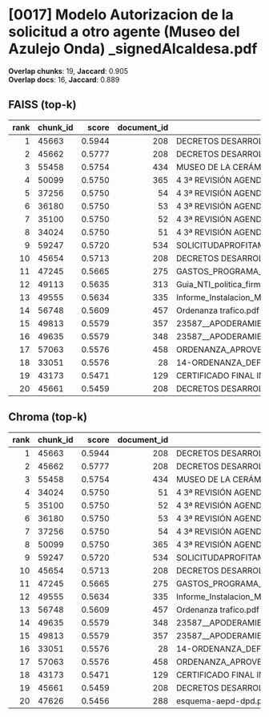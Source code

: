# [0017] Modelo Autorizacion de la solicitud a otro agente (Museo del Azulejo Onda) _signedAlcaldesa.pdf

**Overlap chunks**: 19, **Jaccard**: 0.905  
**Overlap docs**: 16, **Jaccard**: 0.889

## FAISS (top-k)
rank | chunk_id | score | document_id | title
---:|---|---:|---:|---
1 | 45663 | 0.5944 | 208 | DECRETOS DESARROLLO LOCAL1S 2024.PDF
2 | 45662 | 0.5777 | 208 | DECRETOS DESARROLLO LOCAL1S 2024.PDF
3 | 55458 | 0.5754 | 434 | MUSEO DE LA CERÁMICA.pdf
4 | 50099 | 0.5750 | 365 | 4 3ª REVISIÓN AGENDA URBANA ONDA 2030_VF_infog.pdf
5 | 37256 | 0.5750 | 54 | 4 3ª REVISIÓN AGENDA URBANA ONDA 2030_VF_infog.pdf
6 | 36180 | 0.5750 | 53 | 4 3ª REVISIÓN AGENDA URBANA ONDA 2030_VF_infog (3).pdf
7 | 35100 | 0.5750 | 52 | 4 3ª REVISIÓN AGENDA URBANA ONDA 2030_VF_infog (2).pdf
8 | 34024 | 0.5750 | 51 | 4 3ª REVISIÓN AGENDA URBANA ONDA 2030_VF_infog (1).pdf
9 | 59247 | 0.5720 | 534 | SOLICITUDAPROFITAMENTTERRASSA2025.pdf
10 | 45654 | 0.5713 | 208 | DECRETOS DESARROLLO LOCAL1S 2024.PDF
11 | 47245 | 0.5665 | 275 | GASTOS_PROGRAMA_2025.pdf_1742285328968.pdf
12 | 49113 | 0.5635 | 313 | Guia_NTI_politica_firma_electr_PDF_2ed_2017.pdf
13 | 49555 | 0.5634 | 335 | Informe_Instalacion_Museo_Onda_Extendido.docx
14 | 56748 | 0.5609 | 457 | Ordenanza trafico.pdf
15 | 49813 | 0.5579 | 357 | 23587__APODERAMIENTO.pdf
16 | 49635 | 0.5579 | 348 | 23587__APODERAMIENTO.pdf
17 | 57063 | 0.5576 | 458 | ORDENANZA_APROVECHAMIENTO_DOMINIOPUBLICO_TERRAZAS.pdf
18 | 33051 | 0.5576 | 28 | 14-ORDENANZA_DEFINITIVA_SOMETIDA_A_PUBLICACION.pdf
19 | 43173 | 0.5471 | 129 | CERTIFICADO FINAL INSTALACION PLACAS SOLARES MUSEO.pdf
20 | 45661 | 0.5459 | 208 | DECRETOS DESARROLLO LOCAL1S 2024.PDF

## Chroma (top-k)
rank | chunk_id | score | document_id | title
---:|---|---:|---:|---
1 | 45663 | 0.5944 | 208 | DECRETOS DESARROLLO LOCAL1S 2024.PDF
2 | 45662 | 0.5777 | 208 | DECRETOS DESARROLLO LOCAL1S 2024.PDF
3 | 55458 | 0.5754 | 434 | MUSEO DE LA CERÁMICA.pdf
4 | 34024 | 0.5750 | 51 | 4 3ª REVISIÓN AGENDA URBANA ONDA 2030_VF_infog (1).pdf
5 | 35100 | 0.5750 | 52 | 4 3ª REVISIÓN AGENDA URBANA ONDA 2030_VF_infog (2).pdf
6 | 36180 | 0.5750 | 53 | 4 3ª REVISIÓN AGENDA URBANA ONDA 2030_VF_infog (3).pdf
7 | 37256 | 0.5750 | 54 | 4 3ª REVISIÓN AGENDA URBANA ONDA 2030_VF_infog.pdf
8 | 50099 | 0.5750 | 365 | 4 3ª REVISIÓN AGENDA URBANA ONDA 2030_VF_infog.pdf
9 | 59247 | 0.5720 | 534 | SOLICITUDAPROFITAMENTTERRASSA2025.pdf
10 | 45654 | 0.5713 | 208 | DECRETOS DESARROLLO LOCAL1S 2024.PDF
11 | 47245 | 0.5665 | 275 | GASTOS_PROGRAMA_2025.pdf_1742285328968.pdf
12 | 49555 | 0.5634 | 335 | Informe_Instalacion_Museo_Onda_Extendido.docx
13 | 56748 | 0.5609 | 457 | Ordenanza trafico.pdf
14 | 49635 | 0.5579 | 348 | 23587__APODERAMIENTO.pdf
15 | 49813 | 0.5579 | 357 | 23587__APODERAMIENTO.pdf
16 | 33051 | 0.5576 | 28 | 14-ORDENANZA_DEFINITIVA_SOMETIDA_A_PUBLICACION.pdf
17 | 57063 | 0.5576 | 458 | ORDENANZA_APROVECHAMIENTO_DOMINIOPUBLICO_TERRAZAS.pdf
18 | 43173 | 0.5471 | 129 | CERTIFICADO FINAL INSTALACION PLACAS SOLARES MUSEO.pdf
19 | 45661 | 0.5459 | 208 | DECRETOS DESARROLLO LOCAL1S 2024.PDF
20 | 47626 | 0.5456 | 288 | esquema-aepd-dpd.pdf

